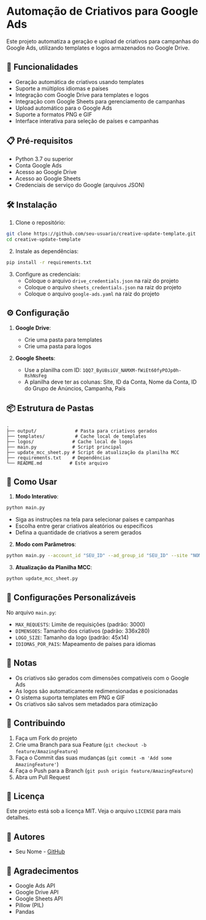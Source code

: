# Automação de Criativos para Google Ads

Este projeto automatiza a geração e upload de criativos para campanhas do Google Ads, utilizando templates e logos armazenados no Google Drive.

## 🚀 Funcionalidades

- Geração automática de criativos usando templates
- Suporte a múltiplos idiomas e países
- Integração com Google Drive para templates e logos
- Integração com Google Sheets para gerenciamento de campanhas
- Upload automático para o Google Ads
- Suporte a formatos PNG e GIF
- Interface interativa para seleção de países e campanhas

## 📋 Pré-requisitos

- Python 3.7 ou superior
- Conta Google Ads
- Acesso ao Google Drive
- Acesso ao Google Sheets
- Credenciais de serviço do Google (arquivos JSON)

## 🛠️ Instalação

1. Clone o repositório:
```bash
git clone https://github.com/seu-usuario/creative-update-template.git
cd creative-update-template
```

2. Instale as dependências:
```bash
pip install -r requirements.txt
```

3. Configure as credenciais:
   - Coloque o arquivo `drive_credentials.json` na raiz do projeto
   - Coloque o arquivo `sheets_credentials.json` na raiz do projeto
   - Coloque o arquivo `google-ads.yaml` na raiz do projeto

## ⚙️ Configuração

1. **Google Drive**:
   - Crie uma pasta para templates
   - Crie uma pasta para logos

2. **Google Sheets**:
   - Use a planilha com ID: `1QQ7_ByU8siGV_NAMXM-fWiEt60fyPOJp0h-RshNsFeg`
   - A planilha deve ter as colunas: Site, ID da Conta, Nome da Conta, ID do Grupo de Anúncios, Campanha, País

## 📦 Estrutura de Pastas

```
.
├── output/              # Pasta para criativos gerados
├── templates/           # Cache local de templates
├── logos/              # Cache local de logos
├── main.py             # Script principal
├── update_mcc_sheet.py # Script de atualização da planilha MCC
├── requirements.txt    # Dependências
└── README.md          # Este arquivo
```

## 🎯 Como Usar

1. **Modo Interativo**:
```bash
python main.py
```
- Siga as instruções na tela para selecionar países e campanhas
- Escolha entre gerar criativos aleatórios ou específicos
- Defina a quantidade de criativos a serem gerados

2. **Modo com Parâmetros**:
```bash
python main.py --account_id "SEU_ID" --ad_group_id "SEU_ID" --site "NOME_DO_SITE" --quantity "QUANTIDADE"
```

3. **Atualização da Planilha MCC**:
```bash
python update_mcc_sheet.py
```

## 🔧 Configurações Personalizáveis

No arquivo `main.py`:
- `MAX_REQUESTS`: Limite de requisições (padrão: 3000)
- `DIMENSOES`: Tamanho dos criativos (padrão: 336x280)
- `LOGO_SIZE`: Tamanho da logo (padrão: 45x14)
- `IDIOMAS_POR_PAIS`: Mapeamento de países para idiomas

## 📝 Notas

- Os criativos são gerados com dimensões compatíveis com o Google Ads
- As logos são automaticamente redimensionadas e posicionadas
- O sistema suporta templates em PNG e GIF
- Os criativos são salvos sem metadados para otimização

## 🤝 Contribuindo

1. Faça um Fork do projeto
2. Crie uma Branch para sua Feature (`git checkout -b feature/AmazingFeature`)
3. Faça o Commit das suas mudanças (`git commit -m 'Add some AmazingFeature'`)
4. Faça o Push para a Branch (`git push origin feature/AmazingFeature`)
5. Abra um Pull Request

## 📄 Licença

Este projeto está sob a licença MIT. Veja o arquivo `LICENSE` para mais detalhes.

## 👥 Autores

- Seu Nome - [GitHub](https://github.com/seu-usuario)

## 🙏 Agradecimentos

- Google Ads API
- Google Drive API
- Google Sheets API
- Pillow (PIL)
- Pandas 